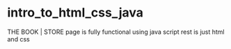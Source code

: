 # intro_to_html_css_java
THE BOOK | STORE page is fully functional using java script
rest is just html and css
